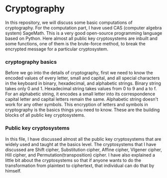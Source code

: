 # Cryptography
In this repository, we will discuss some basic computations of cryptography. For the computation part, I have used CAS (computer algebra system) SageMath. This is a very good open-source programming language based on Python. Here almost all public key cryptosystems are inbuilt and some functions, one of them is the brute-force method, to break the encrypted message for a particular cryptosystem.
### cryptography basics
Before we go into the details of cryptography, first we need to know the encoded values of every letter, small and capital, and all special characters in the keyboard in binary, hexadecimal, and alphabetic strings. Binary string takes only 0 and 1. Hexadecimal string takes values from 0 to 9 and a to f. For an alphabetic string, it encodes a small letter into its correspondence capital letter and capital letters remain the same. Alphabetic string doesn't work for any other symbols. This encryption of letters and symbols in cryptography is the basics things you need to know. These are the building blocks of all public key cryptosystems.  
### Public key cryptosystems
In this file, I have discussed almost all the public key cryptosystems that are widely used and taught at the basics level. The cryptosystems that I have discussed are Shift cipher, Substitution cipher, Affine cipher, VIgener cipher, Hill cipher, and Permutation(transposition) cipher. I have also explained a little bit about the cryptosystems so that if anyone wants to do the transformation from plaintext to ciphertext, that individual can do that by himself. 
